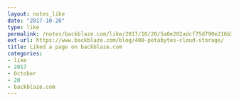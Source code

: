 ```yaml
---
layout: notes_like
date: "2017-10-20"
type: like
permalink: /notes/backblaze.com/like/2017/10/20/5a0e202adcf75d790e216b3dbeb14653da206424.html
ext-url: https://www.backblaze.com/blog/400-petabytes-cloud-storage/
title: Liked a page on backblaze.com
categories:
- like
- 2017
- October
- 20
- backblaze.com
---
```

